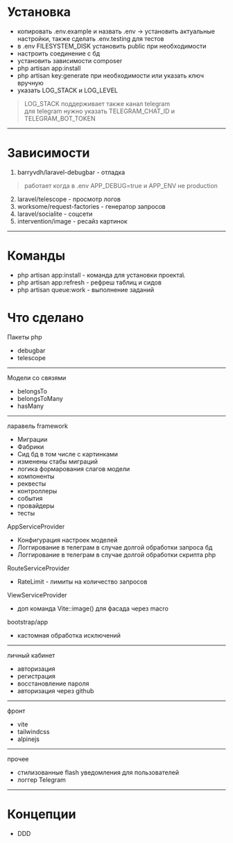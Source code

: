 # Установка
- копировать .env.example и назвать .env -> установить актуальные настройки, также сделать .env.testing для тестов
- в .env FILESYSTEM_DISK установить public при необходимости
- настроить соединение с бд
- установить зависимости composer
- php artisan app:install
- php artisan key:generate при необходимости или указать ключ вручную
- указать LOG_STACK и LOG_LEVEL
> LOG_STACK поддерживает также канал telegram\
> для telegram нужно указать TELEGRAM_CHAT_ID и TELEGRAM_BOT_TOKEN

---

# Зависимости
1. barryvdh/laravel-debugbar - отладка
> работает когда в .env APP_DEBUG=true и APP_ENV не production
2. laravel/telescope - просмотр логов
3. worksome/request-factories - генератор запросов
4. laravel/socialite - соцсети
5. intervention/image - ресайз картинок

---

# Команды
- php artisan app:install - команда для установки проекта\
- php artisan app:refresh - рефреш таблиц и сидов
- php artisan queue:work - выполнение заданий

# Что сделано
Пакеты php
- debugbar
- telescope
---
Модели со связями
- belongsTo
- belongsToMany
- hasMany
---
ларавель framework
- Миграции
- Фабрики
- Сид бд в том числе с картинками
- изменены стабы миграций
- логика формарования слагов модели
- компоненты
- реквесты
- контроллеры
- события
- провайдеры
- тесты
  
AppServiceProvider
- Конфигурация настроек моделей
- Логгирование в телеграм в случае долгой обработки запроса бд
- Логгирование в телеграм в случае долгой обработки скрипта php

RouteServiceProvider
- RateLimit - лимиты на количество запросов

ViewServiceProvider
- доп команда Vite::image() для фасада через macro

bootstrap/app
- кастомная обработка исключений

---
личный кабинет
- авторизация
- регистрация
- восстановление пароля
- авторизация через github
---
фронт
- vite
- tailwindcss
- alpinejs
---
прочее
- стилизованные flash уведомления для пользователей
- логгер Telegram
---

# Концепции
- DDD
